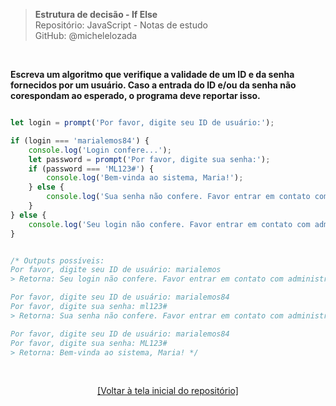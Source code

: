 > **Estrutura de decisão - If Else**  
> Repositório: JavaScript - Notas de estudo     
> GitHub: @michelelozada
&nbsp;
     
&nbsp;   
 
**Escreva um algoritmo que verifique a validade de um ID e da senha fornecidos por um usuário. Caso a entrada do ID e/ou da senha não corespondam ao esperado, o programa deve reportar isso.**  
```js

let login = prompt('Por favor, digite seu ID de usuário:');

if (login === 'marialemos84') {
    console.log('Login confere...');
    let password = prompt('Por favor, digite sua senha:');
    if (password === 'ML123#') {
        console.log('Bem-vinda ao sistema, Maria!');
    } else {
        console.log('Sua senha não confere. Favor entrar em contato com administrador.');
    }
} else {
    console.log('Seu login não confere. Favor entrar em contato com administrador.');
}


/* Outputs possíveis:
Por favor, digite seu ID de usuário: marialemos
> Retorna: Seu login não confere. Favor entrar em contato com administrador.

Por favor, digite seu ID de usuário: marialemos84
Por favor, digite sua senha: ml123#
> Retorna: Sua senha não confere. Favor entrar em contato com administrador.

Por favor, digite seu ID de usuário: marialemos84
Por favor, digite sua senha: ML123#
> Retorna: Bem-vinda ao sistema, Maria! */
```

&nbsp;

<div align="center">
<a href="https://github.com/michelelozada/JavaScript-Study-Notes">[Voltar à tela inicial do repositório]</a>
</div>